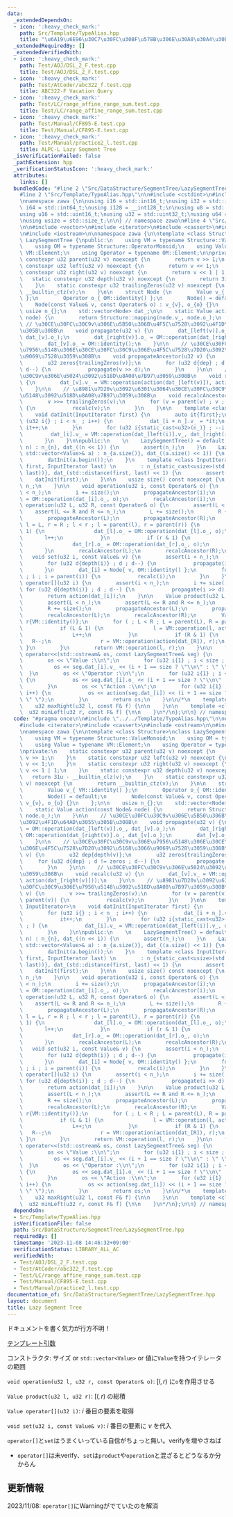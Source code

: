 ```yaml
---
data:
  _extendedDependsOn:
  - icon: ':heavy_check_mark:'
    path: Src/Template/TypeAlias.hpp
    title: "\u6A19\u6E96\u30C7\u30FC\u30BF\u578B\u306E\u30A8\u30A4\u30EA\u30A2\u30B9"
  _extendedRequiredBy: []
  _extendedVerifiedWith:
  - icon: ':heavy_check_mark:'
    path: Test/AOJ/DSL_2_F.test.cpp
    title: Test/AOJ/DSL_2_F.test.cpp
  - icon: ':heavy_check_mark:'
    path: Test/AtCoder/abc322_f.test.cpp
    title: ABC322-F Vacation Query
  - icon: ':heavy_check_mark:'
    path: Test/LC/range_affine_range_sum.test.cpp
    title: Test/LC/range_affine_range_sum.test.cpp
  - icon: ':heavy_check_mark:'
    path: Test/Manual/CF895-E.test.cpp
    title: Test/Manual/CF895-E.test.cpp
  - icon: ':heavy_check_mark:'
    path: Test/Manual/practice2_l.test.cpp
    title: ALPC-L Lazy Segment Tree
  _isVerificationFailed: false
  _pathExtension: hpp
  _verificationStatusIcon: ':heavy_check_mark:'
  attributes:
    links: []
  bundledCode: "#line 2 \"Src/DataStructure/SegmentTree/LazySegmentTree.hpp\"\n\n\
    #line 2 \"Src/Template/TypeAlias.hpp\"\n\n#include <cstdint>\n#include <cstddef>\n\
    \nnamespace zawa {\n\nusing i16 = std::int16_t;\nusing i32 = std::int32_t;\nusing\
    \ i64 = std::int64_t;\nusing i128 = __int128_t;\n\nusing u8 = std::uint8_t;\n\
    using u16 = std::uint16_t;\nusing u32 = std::uint32_t;\nusing u64 = std::uint64_t;\n\
    \nusing usize = std::size_t;\n\n} // namespace zawa\n#line 4 \"Src/DataStructure/SegmentTree/LazySegmentTree.hpp\"\
    \n\n#include <vector>\n#include <iterator>\n#include <cassert>\n#include <ostream>\n\
    \n#include <iostream>\n\nnamespace zawa {\n\ntemplate <class Structure>\nclass\
    \ LazySegmentTree {\npublic:\n    using VM = typename Structure::ValueMonoid;\n\
    \    using OM = typename Structure::OperatorMonoid;\n    using Value = typename\
    \ VM::Element;\n    using Operator = typename OM::Element;\n\nprivate:\n    static\
    \ constexpr u32 parent(u32 v) noexcept {\n        return v >> 1;\n    }\n    static\
    \ constexpr u32 left(u32 v) noexcept {\n        return v << 1;\n    }\n    static\
    \ constexpr u32 right(u32 v) noexcept {\n        return v << 1 | 1;\n    }\n \
    \   static constexpr u32 depth(u32 v) noexcept {\n        return 31u - __builtin_clz(v);\n\
    \    }\n    static constexpr u32 trailingZeros(u32 v) noexcept {\n        return\
    \ __builtin_ctz(v);\n    }\n\n    struct Node {\n        Value v_{ VM::identity()\
    \ };\n        Operator o_{ OM::identity() };\n        Node() = default;\n    \
    \    Node(const Value& v, const Operator& o) : v_{v}, o_{o} {}\n    };\n\n   \
    \ usize n_{};\n    std::vector<Node> dat_;\n\n    static Value action(const Node&\
    \ node) {\n        return Structure::mapping(node.v_, node.o_);\n    }\n\n   \
    \ // \u30CE\u30FC\u30C9v\u306E\u5B50\u306B\u4F5C\u7528\u3092\u4F1D\u64AD\u3055\
    \u305B\u308B\n    void propagate(u32 v) {\n        dat_[left(v)].o_ = OM::operation(dat_[left(v)].o_,\
    \ dat_[v].o_);\n        dat_[right(v)].o_ = OM::operation(dat_[right(v)].o_, dat_[v].o_);\n\
    \        dat_[v].o_ = OM::identity();\n    }\n\n    // \u30CE\u30FC\u30C9v\u306E\
    \u7956\u5148\u306E\u30CE\u30FC\u30C9\u306E\u4F5C\u7528\u7D20\u3092\u5168\u3066\
    \u9069\u7528\u3059\u308B\n    void propagateAncestor(u32 v) {\n        u32 dep{depth(v)};\n\
    \        u32 zeros{trailingZeros(v)};\n        for (u32 d{dep} ; d != zeros ;\
    \ d--) {\n            propagate(v >> d);\n        }\n    }\n\n    // \u30CE\u30FC\
    \u30C9v\u306E\u5024\u3092\u518D\u8A08\u7B97\u3059\u308B\n    void recalc(u32 v)\
    \ {\n        dat_[v].v_ = VM::operation(action(dat_[left(v)]), action(dat_[right(v)]));\n\
    \    }\n\n    // \u8981\u7D20v\u3092\u6301\u3064\u30CE\u30FC\u30C9\u306E\u7956\
    \u5148\u3092\u518D\u8A08\u7B97\u3059\u308B\n    void recalcAncestor(u32 v) {\n\
    \        v >>= trailingZeros(v);\n        for (v = parent(v) ; v ; v = parent(v))\
    \ {\n            recalc(v);\n        }\n    }\n\n    template <class InputIterator>\n\
    \    void datInit(InputIterator first) {\n        auto it{first};\n        for\
    \ (u32 i{} ; i < n_ ; i++) {\n            dat_[i + n_].v_ = *it;\n           \
    \ it++;\n        }\n        for (u32 i{static_cast<u32>(n_)} ; --i ; ) {\n   \
    \         dat_[i].v_ = VM::operation(dat_[left(i)].v_, dat_[right(i)].v_);\n \
    \       }\n    }\n\npublic:\n    \n    LazySegmentTree() = default;\n    LazySegmentTree(usize\
    \ n) : n_{n}, dat_((n << 1)) {\n        assert(n_);\n    }\n    LazySegmentTree(const\
    \ std::vector<Value>& a) : n_{a.size()}, dat_((a.size() << 1)) {\n        assert(!a.empty());\n\
    \        datInit(a.begin());\n    }\n    template <class InputIterator>\n    LazySegmentTree(InputIterator\
    \ first, InputIterator last) \n        : n_{static_cast<usize>(std::distance(first,\
    \ last))}, dat_(std::distance(first, last) << 1) {\n        assert(n_);\n    \
    \    datInit(first);\n    }\n\n    usize size() const noexcept {\n        return\
    \ n_;\n    }\n\n    void operation(u32 i, const Operator& o) {\n        assert(i\
    \ < n_);\n        i += size();\n        propagateAncestor(i);\n        dat_[i].o_\
    \ = OM::operation(dat_[i].o_, o);\n        recalcAncestor(i);\n    }\n\n    void\
    \ operation(u32 L, u32 R, const Operator& o) {\n        assert(L < n_);\n    \
    \    assert(L <= R and R <= n_);\n        L += size();\n        R += size();\n\
    \        propagateAncestor(L);\n        propagateAncestor(R);\n        for (u32\
    \ l = L, r = R ; l < r ; l = parent(l), r = parent(r)) {\n            if (l &\
    \ 1) {\n                dat_[l].o_ = OM::operation(dat_[l].o_, o);\n         \
    \       l++;\n            }\n            if (r & 1) {\n                r--;\n\
    \                dat_[r].o_ = OM::operation(dat_[r].o_, o);\n            }\n \
    \       }\n        recalcAncestor(L);\n        recalcAncestor(R);\n    }\n\n \
    \   void set(u32 i, const Value& v) {\n        assert(i < n_);\n        i += size();\n\
    \        for (u32 d{depth(i)} ; d ; d--) {\n            propagate(i >> d);\n \
    \       }\n        dat_[i] = Node{ v, OM::identity() };\n        for (i = parent(i)\
    \ ; i ; i = parent(i)) {\n            recalc(i);\n        }\n    }\n\n    Value\
    \ operator[](u32 i) {\n        assert(i < n_);\n        i += size();\n       \
    \ for (u32 d{depth(i)} ; d ; d--) {\n            propagate(i >> d);\n        }\n\
    \        return action(dat_[i]);\n    }\n\n    Value product(u32 L, u32 R) {\n\
    \        assert(L < n_);\n        assert(L <= R and R <= n_);\n        L += size();\n\
    \        R += size();\n        propagateAncestor(L);\n        propagateAncestor(R);\n\
    \        recalcAncestor(L);\n        recalcAncestor(R);\n        Value l{VM::identity()},\
    \ r{VM::identity()};\n        for ( ; L < R ; L = parent(L), R = parent(R)) {\n\
    \            if (L & 1) {\n                l = VM::operation(l, action(dat_[L]));\n\
    \                L++;\n            }\n            if (R & 1) {\n             \
    \   R--;\n                r = VM::operation(action(dat_[R]), r);\n           \
    \ }\n        }\n        return VM::operation(l, r);\n    }\n\n    friend std::ostream&\
    \ operator<<(std::ostream& os, const LazySegmentTree& seg) {\n        usize size{seg.dat_.size()};\n\
    \        os << \"Value :\\n\";\n        for (u32 i{1} ; i < size ; i++) {\n  \
    \          os << seg.dat_[i].v_ << (i + 1 == size ? \"\\n\" : \" \");\n      \
    \  }\n        os << \"Operator :\\n\";\n        for (u32 i{1} ; i < size ; i++)\
    \ {\n            os << seg.dat_[i].o_ << (i + 1 == size ? \"\\n\" : \" \");\n\
    \        }\n        os << \"Action :\\n\";\n        for (u32 i{1} ; i < size ;\
    \ i++) {\n            os << action(seg.dat_[i]) << (i + 1 == size ? \"\\n\" :\
    \ \" \");\n        }\n        return os;\n    }\n\n/*\n    template <class F>\n\
    \    u32 maxRight(u32 l, const F& f) {\n\n    }\n\n    template <class F>\n  \
    \  u32 minLeft(u32 r, const F& f) {\n\n    }\n*/\n};\n\n} // namespace zawa\n"
  code: "#pragma once\n\n#include \"../../Template/TypeAlias.hpp\"\n\n#include <vector>\n\
    #include <iterator>\n#include <cassert>\n#include <ostream>\n\n#include <iostream>\n\
    \nnamespace zawa {\n\ntemplate <class Structure>\nclass LazySegmentTree {\npublic:\n\
    \    using VM = typename Structure::ValueMonoid;\n    using OM = typename Structure::OperatorMonoid;\n\
    \    using Value = typename VM::Element;\n    using Operator = typename OM::Element;\n\
    \nprivate:\n    static constexpr u32 parent(u32 v) noexcept {\n        return\
    \ v >> 1;\n    }\n    static constexpr u32 left(u32 v) noexcept {\n        return\
    \ v << 1;\n    }\n    static constexpr u32 right(u32 v) noexcept {\n        return\
    \ v << 1 | 1;\n    }\n    static constexpr u32 depth(u32 v) noexcept {\n     \
    \   return 31u - __builtin_clz(v);\n    }\n    static constexpr u32 trailingZeros(u32\
    \ v) noexcept {\n        return __builtin_ctz(v);\n    }\n\n    struct Node {\n\
    \        Value v_{ VM::identity() };\n        Operator o_{ OM::identity() };\n\
    \        Node() = default;\n        Node(const Value& v, const Operator& o) :\
    \ v_{v}, o_{o} {}\n    };\n\n    usize n_{};\n    std::vector<Node> dat_;\n\n\
    \    static Value action(const Node& node) {\n        return Structure::mapping(node.v_,\
    \ node.o_);\n    }\n\n    // \u30CE\u30FC\u30C9v\u306E\u5B50\u306B\u4F5C\u7528\
    \u3092\u4F1D\u64AD\u3055\u305B\u308B\n    void propagate(u32 v) {\n        dat_[left(v)].o_\
    \ = OM::operation(dat_[left(v)].o_, dat_[v].o_);\n        dat_[right(v)].o_ =\
    \ OM::operation(dat_[right(v)].o_, dat_[v].o_);\n        dat_[v].o_ = OM::identity();\n\
    \    }\n\n    // \u30CE\u30FC\u30C9v\u306E\u7956\u5148\u306E\u30CE\u30FC\u30C9\
    \u306E\u4F5C\u7528\u7D20\u3092\u5168\u3066\u9069\u7528\u3059\u308B\n    void propagateAncestor(u32\
    \ v) {\n        u32 dep{depth(v)};\n        u32 zeros{trailingZeros(v)};\n   \
    \     for (u32 d{dep} ; d != zeros ; d--) {\n            propagate(v >> d);\n\
    \        }\n    }\n\n    // \u30CE\u30FC\u30C9v\u306E\u5024\u3092\u518D\u8A08\u7B97\
    \u3059\u308B\n    void recalc(u32 v) {\n        dat_[v].v_ = VM::operation(action(dat_[left(v)]),\
    \ action(dat_[right(v)]));\n    }\n\n    // \u8981\u7D20v\u3092\u6301\u3064\u30CE\
    \u30FC\u30C9\u306E\u7956\u5148\u3092\u518D\u8A08\u7B97\u3059\u308B\n    void recalcAncestor(u32\
    \ v) {\n        v >>= trailingZeros(v);\n        for (v = parent(v) ; v ; v =\
    \ parent(v)) {\n            recalc(v);\n        }\n    }\n\n    template <class\
    \ InputIterator>\n    void datInit(InputIterator first) {\n        auto it{first};\n\
    \        for (u32 i{} ; i < n_ ; i++) {\n            dat_[i + n_].v_ = *it;\n\
    \            it++;\n        }\n        for (u32 i{static_cast<u32>(n_)} ; --i\
    \ ; ) {\n            dat_[i].v_ = VM::operation(dat_[left(i)].v_, dat_[right(i)].v_);\n\
    \        }\n    }\n\npublic:\n    \n    LazySegmentTree() = default;\n    LazySegmentTree(usize\
    \ n) : n_{n}, dat_((n << 1)) {\n        assert(n_);\n    }\n    LazySegmentTree(const\
    \ std::vector<Value>& a) : n_{a.size()}, dat_((a.size() << 1)) {\n        assert(!a.empty());\n\
    \        datInit(a.begin());\n    }\n    template <class InputIterator>\n    LazySegmentTree(InputIterator\
    \ first, InputIterator last) \n        : n_{static_cast<usize>(std::distance(first,\
    \ last))}, dat_(std::distance(first, last) << 1) {\n        assert(n_);\n    \
    \    datInit(first);\n    }\n\n    usize size() const noexcept {\n        return\
    \ n_;\n    }\n\n    void operation(u32 i, const Operator& o) {\n        assert(i\
    \ < n_);\n        i += size();\n        propagateAncestor(i);\n        dat_[i].o_\
    \ = OM::operation(dat_[i].o_, o);\n        recalcAncestor(i);\n    }\n\n    void\
    \ operation(u32 L, u32 R, const Operator& o) {\n        assert(L < n_);\n    \
    \    assert(L <= R and R <= n_);\n        L += size();\n        R += size();\n\
    \        propagateAncestor(L);\n        propagateAncestor(R);\n        for (u32\
    \ l = L, r = R ; l < r ; l = parent(l), r = parent(r)) {\n            if (l &\
    \ 1) {\n                dat_[l].o_ = OM::operation(dat_[l].o_, o);\n         \
    \       l++;\n            }\n            if (r & 1) {\n                r--;\n\
    \                dat_[r].o_ = OM::operation(dat_[r].o_, o);\n            }\n \
    \       }\n        recalcAncestor(L);\n        recalcAncestor(R);\n    }\n\n \
    \   void set(u32 i, const Value& v) {\n        assert(i < n_);\n        i += size();\n\
    \        for (u32 d{depth(i)} ; d ; d--) {\n            propagate(i >> d);\n \
    \       }\n        dat_[i] = Node{ v, OM::identity() };\n        for (i = parent(i)\
    \ ; i ; i = parent(i)) {\n            recalc(i);\n        }\n    }\n\n    Value\
    \ operator[](u32 i) {\n        assert(i < n_);\n        i += size();\n       \
    \ for (u32 d{depth(i)} ; d ; d--) {\n            propagate(i >> d);\n        }\n\
    \        return action(dat_[i]);\n    }\n\n    Value product(u32 L, u32 R) {\n\
    \        assert(L < n_);\n        assert(L <= R and R <= n_);\n        L += size();\n\
    \        R += size();\n        propagateAncestor(L);\n        propagateAncestor(R);\n\
    \        recalcAncestor(L);\n        recalcAncestor(R);\n        Value l{VM::identity()},\
    \ r{VM::identity()};\n        for ( ; L < R ; L = parent(L), R = parent(R)) {\n\
    \            if (L & 1) {\n                l = VM::operation(l, action(dat_[L]));\n\
    \                L++;\n            }\n            if (R & 1) {\n             \
    \   R--;\n                r = VM::operation(action(dat_[R]), r);\n           \
    \ }\n        }\n        return VM::operation(l, r);\n    }\n\n    friend std::ostream&\
    \ operator<<(std::ostream& os, const LazySegmentTree& seg) {\n        usize size{seg.dat_.size()};\n\
    \        os << \"Value :\\n\";\n        for (u32 i{1} ; i < size ; i++) {\n  \
    \          os << seg.dat_[i].v_ << (i + 1 == size ? \"\\n\" : \" \");\n      \
    \  }\n        os << \"Operator :\\n\";\n        for (u32 i{1} ; i < size ; i++)\
    \ {\n            os << seg.dat_[i].o_ << (i + 1 == size ? \"\\n\" : \" \");\n\
    \        }\n        os << \"Action :\\n\";\n        for (u32 i{1} ; i < size ;\
    \ i++) {\n            os << action(seg.dat_[i]) << (i + 1 == size ? \"\\n\" :\
    \ \" \");\n        }\n        return os;\n    }\n\n/*\n    template <class F>\n\
    \    u32 maxRight(u32 l, const F& f) {\n\n    }\n\n    template <class F>\n  \
    \  u32 minLeft(u32 r, const F& f) {\n\n    }\n*/\n};\n\n} // namespace zawa\n"
  dependsOn:
  - Src/Template/TypeAlias.hpp
  isVerificationFile: false
  path: Src/DataStructure/SegmentTree/LazySegmentTree.hpp
  requiredBy: []
  timestamp: '2023-11-08 14:46:32+09:00'
  verificationStatus: LIBRARY_ALL_AC
  verifiedWith:
  - Test/AOJ/DSL_2_F.test.cpp
  - Test/AtCoder/abc322_f.test.cpp
  - Test/LC/range_affine_range_sum.test.cpp
  - Test/Manual/CF895-E.test.cpp
  - Test/Manual/practice2_l.test.cpp
documentation_of: Src/DataStructure/SegmentTree/LazySegmentTree.hpp
layout: document
title: Lazy Segment Tree
---
```


ドキュメントを書く気力が行方不明！

[テンプレート引数](https://zawa-tin.github.io/cp-documentation/Docs/Appendix/Monoid.html)

コンストラクタ: サイズ or `std::vector<Value>` or 値に`Value`を持つイテレータの範囲

`void operation(u32 l, u32 r, const Operator& o)`: $[l, r)$ に`o`を作用させる

`Value product(u32 l, u32 r)`: $[l, r)$ の総積

`Value operator[](u32 i)`: $i$ 番目の要素を取得

`void set(u32 i, const Value& v)`: $i$ 番目の要素に $v$ を代入

`operator[]`と`set`はうまくいっている自信がちょっと無い。verifyを増やさねば
- `operator[]`は未verify、`set`は`product`や`operation`と混ざるとどうなるか分からん

## 更新情報

2023/11/08: `operator[]`にWarningがでていたのを解消

